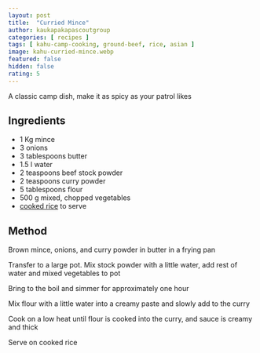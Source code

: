 ```yaml
---
layout: post
title:  "Curried Mince"
author: kaukapakapascoutgroup
categories: [ recipes ]
tags: [ kahu-camp-cooking, ground-beef, rice, asian ]
image: kahu-curried-mince.webp
featured: false
hidden: false
rating: 5
---
```


A classic camp dish, make it as spicy as your patrol likes

## Ingredients

* 1 Kg mince
* 3 onions
* 3 tablespoons butter
* 1.5 l water
* 2 teaspoons beef stock powder
* 2 teaspoons curry powder
* 5 tablespoons flour
* 500 g mixed, chopped vegetables
* [cooked rice](/kahu-rice/) to serve

## Method

Brown mince, onions, and curry powder in butter in a frying pan

Transfer to a large pot. Mix stock powder with a little water, add rest of water and mixed vegetables to pot

Bring to the boil and simmer for approximately one hour

Mix flour with a little water into a creamy paste and slowly add to the curry

Cook on a low heat until flour is cooked into the curry, and sauce is creamy and thick

Serve on cooked rice
